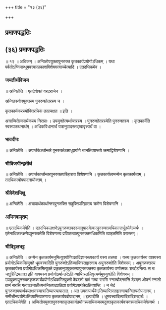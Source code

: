 +++
title = "१३ (३६)"

+++


## प्रमाणपद्धतिः

## (३६) **प्रमाणपद्धतिः**

॥ १२ ॥ अधिकम् । अन्वितोपयुक्तापुनरुक्त कृतकार्यप्रयोगोऽधिकम् । यथा पर्वतोऽग्निमान्धूमवत्त्वात्प्रकाशविशेषवत्त्वाच्चेत्यादि । एतदधिकमेव ।

### **जयतीर्थविजय**

॥ अन्वितेति । एतदेवोक्तं वरदराजेन ।

अन्वितस्योपयुक्तस्य पुनरुक्तेतरस्य च ।

कृतकार्यकरस्योक्तिरधिकं तत्प्रचक्षत ॥ इति ।

अत्रान्वितेत्यपार्थकस्य निरासः । उपयुक्तेत्यर्थान्तरस्य । पुनरुक्तेतरस्येति पुनरुक्तस्य । कृतकार्येति स्वरूपकथनार्थम् । अधिकविधानार्थं यत्रानुवादस्तद्य्वावृत्त्यर्थं वा ।

### **भावदीपः**

॥ अन्वितेति । अपार्थकेऽर्थान्तरे पुनरुक्तेऽसाधुप्रयोगे चानतिव्याप्तये क्रमाद्विशेषणानि ।

### **श्रीविजयीन्द्रतीर्थ**

॥ अन्वितेति । अपार्थकार्थान्तरपुनरुक्तपरिहाराय विशेषणानि । कृतकार्यत्वमन्येन कृतकार्यत्वम् । तदधिकत्वोपपादनायोक्तम् ।

### **श्रीवेदेशभिक्षु**

॥ अन्वितेति । अत्रापार्थकार्थान्तरपुनरुक्ति सदुक्तिपरिहाराय क्रमेण विशेषणानि ।

### **अभिनवामृतम्**

॥ एतदधिकमेवेति । एतदधिकलक्षणेऽपुनरुक्तपदस्यानुपादयेत्वात्पुनरुक्तमधिकान्तर्भूतमेवेत्यर्थः । एतेनाधिकलक्षणेऽपुनरुक्तेति विशेषणस्य प्रविष्टत्वात्पुनरुक्तमधिकमिति व्याहतमिति परास्तम् ।

### **श्रीविट्टलभट्ट**

॥ अन्वितेति । अन्येन कृतकार्यमनुमित्युपयोगिपक्षादिज्ञानरूपकार्यं यस्य तत्तथा । यस्य कृतकार्यस्य वाक्यस्य प्रयोगोऽधिकमित्युक्ते धूमवत्त्वादिति पुनरुक्तेऽतिव्याप्तिस्तद्वारणाय अपुनरुक्तेति विशेषणम् । अपुनरुक्तस्य कृतकार्यस्य प्रयोगोऽधिकमित्युक्ते प्रकृतानुपयुक्तस्यापुनरुक्तस्य कृतकार्यस्य वर्णात्मकः शब्दोऽनित्यः स च चक्षुरिन्द्रियग्राह्य इति वाक्यस्य प्रयोगोऽर्थान्तरेऽति व्याप्तिस्तन्निवृत्त्यर्थमुपयुक्तेति विशेषणम् । उपयुक्तापुनरुक्तकृतकार्यप्रयोगोऽधिकमित्युक्तौ देवदत्तो ग्रामं गत्वा सरसि स्नात्वौदनमत्ति देवदत्त ओदनं स्नातो ग्रामं सरसि गत्वाऽश्नातीत्यनन्वितपदप्रतिज्ञा प्रयोगेऽपार्थकेऽतिव्याप्तिः । न चेदं पुनरुक्तमपार्थकलक्षणस्यात्रातिव्याप्त्यापातात् । अत उक्तापार्थकेऽतिव्याप्तिस्तद्वारणायान्वितपदोपादानम् । समीचीनप्रयोगेऽतिव्याप्तिवारणाय कृतकार्यपदोपादानम् ॥ इत्यादीति । धूमवत्त्वादित्यादिरादिशब्दार्थः ॥ एतदधिकमेवेति । अन्वितोपयुक्तापुनरुक्तकृतकार्यप्रयोगरूपाधिकमस्मदुक्तकृतकार्यवचनरूपाधिकमेवेत्यर्थः ।

